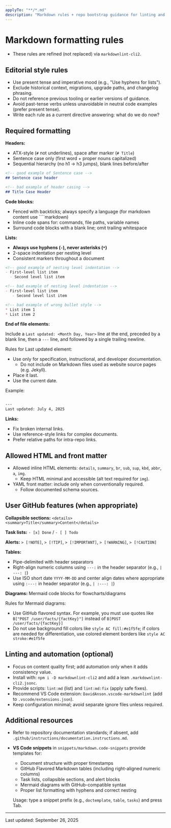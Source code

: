 ```yaml
---
applyTo: "**/*.md"
description: "Markdown rules + repo bootstrap guidance for linting and formatting"
---
```


# Markdown formatting rules

- These rules are refined (not replaced) via `markdownlint-cli2`.

## Editorial style rules

- Use present tense and imperative mood (e.g., "Use hyphens for lists").
- Exclude historical context, migrations, upgrade paths, and changelog phrasing.
- Do not reference previous tooling or earlier versions of guidance.
- Avoid past-tense verbs unless unavoidable in neutral code examples (prefer present tense).
- Write each rule as a current directive answering: what do we do now?

## Required formatting

**Headers:**

- ATX-style (`#` not underlines), space after marker (`# Title`)
- Sentence case only (first word + proper nouns capitalized)
- Sequential hierarchy (no h1 → h3 jumps), blank lines before/after

```markdown
<!-- good example of Sentence case -->
## Sentence case header

<!-- bad example of header casing -->
## Title Case Header
```

**Code blocks:**

- Fenced with backticks; always specify a language (for markdown content use ````markdown)
- Inline code spans for: commands, file paths, variable names
- Surround code blocks with a blank line; omit trailing whitespace

**Lists:**

- **Always use hyphens (`-`), never asterisks (`*`)**
- 2-space indentation per nesting level
- Consistent markers throughout a document

```markdown
<!-- good example of nesting level indentation -->
- First-level list item
  - Second level list item

<!-- bad example of nesting level indentation -->
- First-level list item
   - Second level list item

<!-- bad example of wrong bullet style -->
* List item 1
* List item 2
```

**End of file elements:**

Include a `Last updated: <Month Day, Year>` line at the end, preceded by a blank line, then a `---` line, and followed by a single trailing newline.

Rules for Last updated element:

- Use only for specification, instructional, and developer documentation.
  - Do not include on Markdown files used as website source pages (e.g. Jekyll).
- Place it last.
- Use the current date.

Example:

```markdown

---
Last updated: July 4, 2025

```

**Links:**

- Fix broken internal links.
- Use reference-style links for complex documents.
- Prefer relative paths for intra-repo links.

## Allowed HTML and front matter

- Allowed inline HTML elements: `details`, `summary`, `br`, `sub`, `sup`, `kbd`, `abbr`, `a`, `img`.
  - Keep HTML minimal and accessible (alt text required for `img`).
- YAML front matter: include only when conventionally required.
  - Follow documented schema sources.

## User GitHub features (when appropriate)

**Collapsible sections:** `<details><summary>Title</summary>Content</details>`

**Task lists:** `- [x] Done` / `- [ ] Todo`

**Alerts:** `> [!NOTE]`, `> [!TIP]`, `> [!IMPORTANT]`, `> [!WARNING]`, `> [!CAUTION]`

**Tables:**

- Pipe-delimited with header separators
- Right-align numeric columns using `---:` in the header separator (e.g., `| ---: |`)
- Use ISO short date `YYYY-MM-DD` and center align dates where appropriate using `:---:` in header separator (e.g., `| :---: |`)

**Diagrams:** Mermaid code blocks for flowcharts/diagrams

Rules for Mermaid diagrams:

- Use GitHub flavored syntax. For example, you must use quotes like `B["POST /user/facts/{factKey}"]` instead of `B[POST /user/facts/{factKey}]`
- Do not use background fill colors like `style AC fill:#e1f5fe`; if colors are needed for differentiation, use colored element borders like `style AC stroke:#e1f5fe`

## Linting and automation (optional)

- Focus on content quality first; add automation only when it adds consistency value.
- Install with: `npm i -D markdownlint-cli2` and add a lean `.markdownlint-cli2.jsonc`.
- Provide scripts: `lint:md` (list) and `lint:md:fix` (apply safe fixes).
- Recommend VS Code extension: `DavidAnson.vscode-markdownlint` (add to `.vscode/extensions.json`).
- Keep configuration minimal; avoid separate ignore files unless required.

## Additional resources

- Refer to repository documentation standards; if absent, add `.github/instructions/documentation.instructions.md`.
- **VS Code snippets** in `snippets/markdown.code-snippets` provide templates for:

  - Document structure with proper timestamps
  - GitHub Flavored Markdown tables (including right-aligned numeric columns)
  - Task lists, collapsible sections, and alert blocks
  - Mermaid diagrams with GitHub-compatible syntax
  - Proper list formatting with hyphens and correct nesting

  Usage: type a snippet prefix (e.g., `doctemplate`, `table`, `tasks`) and press Tab.

---
Last updated: September 26, 2025
